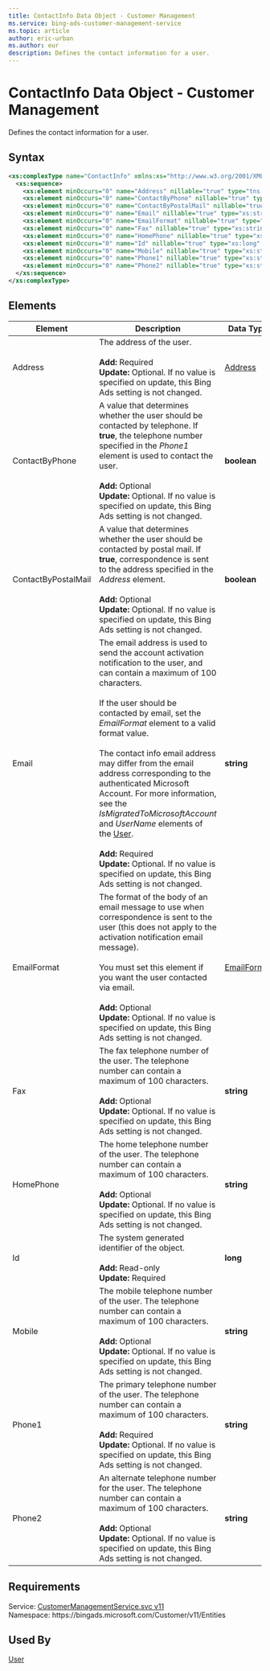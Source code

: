 ```yaml
---
title: ContactInfo Data Object - Customer Management
ms.service: bing-ads-customer-management-service
ms.topic: article
author: eric-urban
ms.author: eur
description: Defines the contact information for a user.
---
```

# ContactInfo Data Object - Customer Management
Defines the contact information for a user.

## Syntax
```xml
<xs:complexType name="ContactInfo" xmlns:xs="http://www.w3.org/2001/XMLSchema">
  <xs:sequence>
    <xs:element minOccurs="0" name="Address" nillable="true" type="tns:Address" />
    <xs:element minOccurs="0" name="ContactByPhone" nillable="true" type="xs:boolean" />
    <xs:element minOccurs="0" name="ContactByPostalMail" nillable="true" type="xs:boolean" />
    <xs:element minOccurs="0" name="Email" nillable="true" type="xs:string" />
    <xs:element minOccurs="0" name="EmailFormat" nillable="true" type="tns:EmailFormat" />
    <xs:element minOccurs="0" name="Fax" nillable="true" type="xs:string" />
    <xs:element minOccurs="0" name="HomePhone" nillable="true" type="xs:string" />
    <xs:element minOccurs="0" name="Id" nillable="true" type="xs:long" />
    <xs:element minOccurs="0" name="Mobile" nillable="true" type="xs:string" />
    <xs:element minOccurs="0" name="Phone1" nillable="true" type="xs:string" />
    <xs:element minOccurs="0" name="Phone2" nillable="true" type="xs:string" />
  </xs:sequence>
</xs:complexType>
```

## <a name="elements"></a>Elements

|Element|Description|Data Type|
|-----------|---------------|-------------|
|<a name="address"></a>Address|The address of the user.<br/><br/>**Add:** Required<br/>**Update:** Optional. If no value is specified on update, this Bing Ads setting is not changed.|[Address](address.md)|
|<a name="contactbyphone"></a>ContactByPhone|A value that determines whether the user should be contacted by telephone. If **true**, the telephone number specified in the *Phone1* element is used to contact the user.<br/><br/>**Add:** Optional<br/>**Update:** Optional. If no value is specified on update, this Bing Ads setting is not changed.|**boolean**|
|<a name="contactbypostalmail"></a>ContactByPostalMail|A value that determines whether the user should be contacted by postal mail. If **true**, correspondence is sent to the address specified in the *Address* element.<br/><br/>**Add:** Optional<br/>**Update:** Optional. If no value is specified on update, this Bing Ads setting is not changed.|**boolean**|
|<a name="email"></a>Email|The email address is used to send the account activation notification to the user, and can contain a maximum of 100 characters.<br /><br />If the user should be contacted by email, set the *EmailFormat* element to a valid format value.<br /><br /> The contact info email address may differ from the email address corresponding to the authenticated Microsoft Account. For more information, see the *IsMigratedToMicrosoftAccount* and *UserName* elements of the [User](../customer-management-service/user.md).<br/><br/>**Add:** Required<br/>**Update:** Optional. If no value is specified on update, this Bing Ads setting is not changed.|**string**|
|<a name="emailformat"></a>EmailFormat|The format of the body of an email message to use when correspondence is sent to the user (this does not apply to the activation notification email message).<br /><br />You must set this element if you want the user contacted via email.<br/><br/>**Add:** Optional<br/>**Update:** Optional. If no value is specified on update, this Bing Ads setting is not changed.|[EmailFormat](emailformat.md)|
|<a name="fax"></a>Fax|The fax telephone number of the user. The telephone number can contain a maximum of 100 characters.<br/><br/>**Add:** Optional<br/>**Update:** Optional. If no value is specified on update, this Bing Ads setting is not changed.|**string**|
|<a name="homephone"></a>HomePhone|The home telephone number of the user. The telephone number can contain a maximum of 100 characters.<br/><br/>**Add:** Optional<br/>**Update:** Optional. If no value is specified on update, this Bing Ads setting is not changed.|**string**|
|<a name="id"></a>Id|The system generated identifier of the object.<br/><br/>**Add:** Read-only<br/>**Update:** Required|**long**|
|<a name="mobile"></a>Mobile|The mobile telephone number of the user. The telephone number can contain a maximum of 100 characters.<br/><br/>**Add:** Optional<br/>**Update:** Optional. If no value is specified on update, this Bing Ads setting is not changed.|**string**|
|<a name="phone1"></a>Phone1|The primary telephone number of the user. The telephone number can contain a maximum of 100 characters.<br/><br/>**Add:** Required<br/>**Update:** Optional. If no value is specified on update, this Bing Ads setting is not changed.|**string**|
|<a name="phone2"></a>Phone2|An alternate telephone number for the user. The telephone number can contain a maximum of 100 characters.<br/><br/>**Add:** Optional<br/>**Update:** Optional. If no value is specified on update, this Bing Ads setting is not changed.|**string**|

## Requirements
Service: [CustomerManagementService.svc v11](https://clientcenter.api.bingads.microsoft.com/Api/CustomerManagement/v11/CustomerManagementService.svc)  
Namespace: https\://bingads.microsoft.com/Customer/v11/Entities  

## Used By
[User](user.md)  
